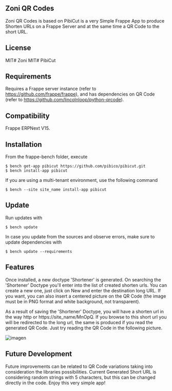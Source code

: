 ## Zoni QR Codes

Zoni QR Codes is based on PibiCut is a very Simple Frappe App to produce Shorten URLs on a Frappe Server and at the same time a QR Code to the short URL.

## License

MIT# Zoni
MIT# PibiCut

## Requirements
Requires a Frappe server instance (refer to https://github.com/frappe/frappe), and has dependencies on QR Code (refer to https://github.com/lincolnloop/python-qrcode).

## Compatibility
Frappe ERPNext V15.

## Installation
From the frappe-bench folder, execute
```
$ bench get-app pibicut https://github.com/pibico/pibicut.git
$ bench install-app pibicut
```
If you are using a multi-tenant environment, use the following command
```
$ bench --site site_name install-app pibicut
```

## Update
Run updates with
```
$ bench update
```
In case you update from the sources and observe errors, make sure to update dependencies with
```
$ bench update --requirements
```

## Features
Once installed, a new doctype 'Shortener' is generated. On searching the 'Shortener' Doctype you'll enter into the list of created shorten urls. You can create a new one, just click on New and enter the destination long URL. If you want, you can also insert a centered picture on the QR Code (the image must be in PNG format and white background, not transparent).

As a result of saving the 'Shortener' Doctype, you will have a shorten url in the way http or https://site_name/MnOpQ. If you browse to this short url you will be redirected to the long url, the same is produced if you read the generated QR Code. Just try reading the QR Code in the following picture.

![imagen](https://user-images.githubusercontent.com/69711454/135119978-16015a88-b759-4848-8f58-eda8b05bd4cc.png)

## Future Development
Future improvements can be related to QR Code variations taking into consideration the libraries possibilities. Current Generated Short URL is considering random strings with 5 characters, but this can be changed directly in the code. Enjoy this very simple app! 

